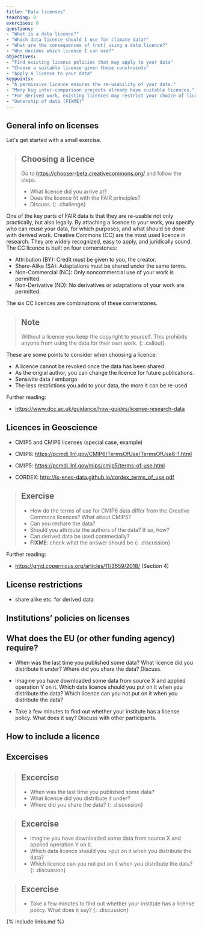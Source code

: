 ```yaml
---
title: "Data licenses"
teaching: 0
exercises: 0
questions:
- "What is a data licence?"
- "Which data licence should I use for climate data?"
- "What are the consequences of (not) using a data licence?"
- "Who decides which licence I can use?"
objectives:
- "Find existing licence policies that may apply to your data"
- "Choose a suitable licence given these constraints"
- "Apply a licence to your data"
keypoints:
- "A permissive licence ensures the re-usability of your data."
- "Many big inter-comparison projects already have suitable licences."
- "For derived work, existing licences may restrict your choice of licence."
- "Ownership of data (FIXME)"
---
```


General info on licenses
------------------------

Let's get started with a small exercise.

> ## Choosing a licence
> Go to <https://chooser-beta.creativecommons.org/> and follow the steps.
>
>- What licence did you arrive at?
>- Does the licence fit with the FAIR principles?
>- Discuss.
{: .challenge}

One of the key parts of FAIR data is that they are re-usable not only practically, but also legally. By attaching a licence to your work, you specify who can reuse your data, for which purposes, and what should be done with derived work. Creative Commons (CC) are the most used licence in research. They are widely recognized, easy to apply, and juridically sound. The CC licence is built on four cornerstones:

- Attribution (BY): Credit must be given to you, the creator.
- Share-Alike (SA): Adaptations must be shared under the same terms.
- Non-Commercial (NC): Only noncommercial use of your work is permitted.
- Non-Derivative (ND): No derivatives or adaptations of your work are permitted.

The six CC licences are combinations of these cornerstones.

> ## Note
> Without a licence you keep the copyright to yourself. This prohibits anyone from using the data for their own work.
{: .callout}

These are some points to consider when choosing a licence:

- A licence cannot be revoked once the data has been shared.
- As the origial author, you can change the licence for future publications.
- Sensivite data / embargo
- The less restrictions you add to your data, the more it can be re-used

Further reading:
- <https://www.dcc.ac.uk/guidance/how-guides/license-research-data>


Licences in Geoscience
---------------------------

- CMIP5 and CMIP6 licenses (special case, example)

- CMIP6: https://pcmdi.llnl.gov/CMIP6/TermsOfUse/TermsOfUse6-1.html
- CMIP5: https://pcmdi.llnl.gov/mips/cmip5/terms-of-use.html
- CORDEX: http://is-enes-data.github.io/cordex_terms_of_use.pdf

>## Exercise
>- How do the terms of use for CMIP6 data differ from the Creative Commons licences? What about CMIP5?
>- Can you reshare the data?
>- Should you attribute the authors of the data? If so, how?
>- Can derived data be used commecially?
>- **FIXME**: check what the answer should be
{: .discussion}

Further reading:
- https://gmd.copernicus.org/articles/11/3659/2018/ (Section 4)

License restrictions
--------------------

- share alike etc. for derived data


Institutions’ policies on licenses
----------------------------------



What does the EU (or other funding agency) require?
---------------------------------------------------



- When was the last time you published some data? What licence did you distribute it under? Where did you share the data? Discuss.

- Imagine you have downloaded some data from source X and applied operation Y on it. Which data licence should you put on it when you distribute the data? Which licence can you not put on it when you distribute the data?

- Take a few minutes to find out whether your institute has a license policy. What does it say? Discuss with other participants.


How to include a licence
------------------------




Excercises
----------

> ## Excercise
>- When was the last time you published some data?
>- What licence did you distribute it under?
>- Where did you share the data?
{: .discussion}

> ## Excercise
>- Imagine you have downloaded some data from source X and applied operation Y on it.
>- Which data licence should you >put on it when you distribute the data?
>- Which licence can you not put on it when you distribute the data?
{: .discussion}

> ## Excercise
>- Take a few minutes to find out whether your institute has a license policy. What does it say?
{: .discussion}


{% include links.md %}
